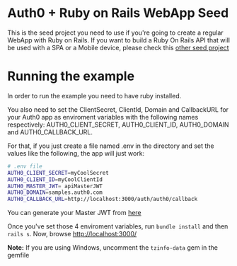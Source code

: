 # Auth0 + Ruby on Rails WebApp Seed
This is the seed project you need to use if you're going to create a regular WebApp with Ruby on Rails. If you want to build a Ruby On Rails API that will be used with a SPA or a Mobile device, please check this [other seed project](https://github.com/auth0/ruby-auth0/tree/master/examples/ruby-on-rails-api)

# Running the example
In order to run the example you need to have ruby installed.

You also need to set the ClientSecret, ClientId, Domain and CallbackURL for your Auth0 app as enviroment variables with the following names respectively: AUTH0_CLIENT_SECRET, AUTH0_CLIENT_ID, AUTH0_DOMAIN and AUTH0_CALLBACK_URL.

For that, if you just create a file named .env in the directory and set the values like the following, the app will just work:

````bash
# .env file
AUTH0_CLIENT_SECRET=myCoolSecret
AUTH0_CLIENT_ID=myCoolClientId
AUTH0_MASTER_JWT= apiMasterJWT
AUTH0_DOMAIN=samples.auth0.com
AUTH0_CALLBACK_URL=http://localhost:3000/auth/auth0/callback
````

You can generate your Master JWT from [here](https://auth0.com/docs/api/management/v2/tokens)

Once you've set those 4 enviroment variables, run `bundle install` and then `rails s`. Now, browse [http://localhost:3000/](http://localhost:3000/)

__Note:__ If you are using Windows, uncomment the `tzinfo-data` gem in the gemfile
